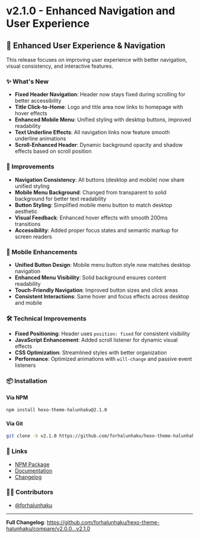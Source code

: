 # v2.1.0 - Enhanced Navigation and User Experience

## 🎨 Enhanced User Experience & Navigation

This release focuses on improving user experience with better navigation, visual consistency, and interactive features.

### ✨ What's New
- **Fixed Header Navigation**: Header now stays fixed during scrolling for better accessibility
- **Title Click-to-Home**: Logo and title area now links to homepage with hover effects  
- **Enhanced Mobile Menu**: Unified styling with desktop buttons, improved readability
- **Text Underline Effects**: All navigation links now feature smooth underline animations
- **Scroll-Enhanced Header**: Dynamic background opacity and shadow effects based on scroll position

### 🔧 Improvements
- **Navigation Consistency**: All buttons (desktop and mobile) now share unified styling
- **Mobile Menu Background**: Changed from transparent to solid background for better text readability
- **Button Styling**: Simplified mobile menu button to match desktop aesthetic
- **Visual Feedback**: Enhanced hover effects with smooth 200ms transitions
- **Accessibility**: Added proper focus states and semantic markup for screen readers

### 📱 Mobile Enhancements
- **Unified Button Design**: Mobile menu button style now matches desktop navigation
- **Enhanced Menu Visibility**: Solid background ensures content readability
- **Touch-Friendly Navigation**: Improved button sizes and click areas
- **Consistent Interactions**: Same hover and focus effects across desktop and mobile

### 🛠️ Technical Improvements
- **Fixed Positioning**: Header uses `position: fixed` for consistent visibility
- **JavaScript Enhancement**: Added scroll listener for dynamic visual effects
- **CSS Optimization**: Streamlined styles with better organization
- **Performance**: Optimized animations with `will-change` and passive event listeners

### 📦 Installation

#### Via NPM
```bash
npm install hexo-theme-halunhaku@2.1.0
```

#### Via Git
```bash
git clone -b v2.1.0 https://github.com/forhalunhaku/hexo-theme-halunhaku.git themes/halunhaku
```

### 🔗 Links
- [NPM Package](https://www.npmjs.com/package/hexo-theme-halunhaku)
- [Documentation](https://github.com/forhalunhaku/hexo-theme-halunhaku#readme)
- [Changelog](https://github.com/forhalunhaku/hexo-theme-halunhaku/blob/main/CHANGELOG.md)

### 👨‍💻 Contributors
- [@forhalunhaku](https://github.com/forhalunhaku)

---

**Full Changelog**: https://github.com/forhalunhaku/hexo-theme-halunhaku/compare/v2.0.0...v2.1.0